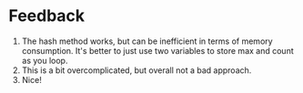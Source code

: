 # Feedback

1. The hash method works, but can be inefficient in terms of memory
consumption. It's better to just use two variables to store max and count as
you loop.
2. This is a bit overcomplicated, but overall not a bad approach.
3. Nice!
